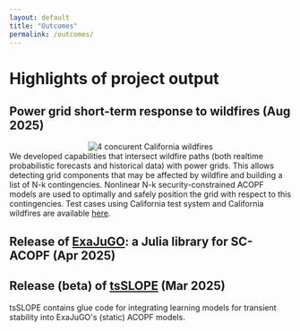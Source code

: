 ```yaml
---
layout: default
title: "Outcomes"
permalink: /outcomes/
---
```


# Highlights of project output   

## Power grid short-term response to wildfires (Aug 2025)
<div style="text-align: center;">
  <img src="{{ site.baseurl }}/wildfires/four_wildfires_pic.png" alt="4 concurent California wildfires">
</div>
We developed capabilities that intersect wildfire paths (both realtime probabilistic forecasts and historical data) with power grids. This allows  detecting grid components that may be affected by wildfire and building a list of N-k contingencies. Nonlinear  N-k security-constrained ACOPF models are used to optimally and safely position the grid with respect to this contingencies. Test cases using California test system and California wildfires are available <a href="{{ site.baseurl }}/wildfires/">here</a>.

## Release of <a href="https://github.com/LLNL/exajugo">ExaJuGO</a>: a Julia library for SC-ACOPF (Apr 2025)

## Release (beta) of <a href="https://github.com/SLOPE-grid/tsSLOPE">tsSLOPE</a> (Mar 2025)
tsSLOPE contains glue code for integrating learning models for transient stability into ExaJuGO's (static) ACOPF models.